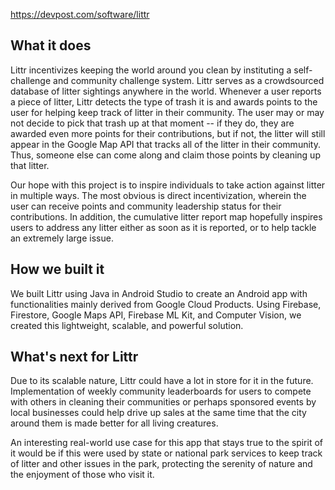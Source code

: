 https://devpost.com/software/littr

## What it does
Littr incentivizes keeping the world around you clean by instituting a self-challenge and community challenge system. Littr serves as a crowdsourced database of litter sightings anywhere in the world. Whenever a user reports a piece of litter, Littr detects the type of trash it is and awards points to the user for helping keep track of litter in their community. The user may or may not decide to pick that trash up at that moment -- if they do, they are awarded even more points for their contributions, but if not, the litter will still appear in the Google Map API that tracks all of the litter in their community. Thus, someone else can come along and claim those points by cleaning up that litter.

Our hope with this project is to inspire individuals to take action against litter in multiple ways. The most obvious is direct incentivization, wherein the user can receive points and community leadership status for their contributions. In addition, the cumulative litter report map hopefully inspires users to address any litter either as soon as it is reported, or to help tackle an extremely large issue.

## How we built it
We built Littr using Java in Android Studio to create an Android app with functionalities mainly derived from Google Cloud Products. Using Firebase, Firestore, Google Maps API, Firebase ML Kit, and Computer Vision, we created this lightweight, scalable, and powerful solution.

## What's next for Littr
Due to its scalable nature, Littr could have a lot in store for it in the future. Implementation of weekly community leaderboards for users to compete with others in cleaning their communities or perhaps sponsored events by local businesses could help drive up sales at the same time that the city around them is made better for all living creatures.

An interesting real-world use case for this app that stays true to the spirit of it would be if this were used by state or national park services to keep track of litter and other issues in the park, protecting the serenity of nature and the enjoyment of those who visit it.

